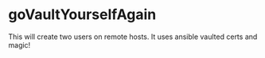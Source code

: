 # goVaultYourselfAgain

This will create two users on remote hosts. It uses ansible vaulted certs and magic!
